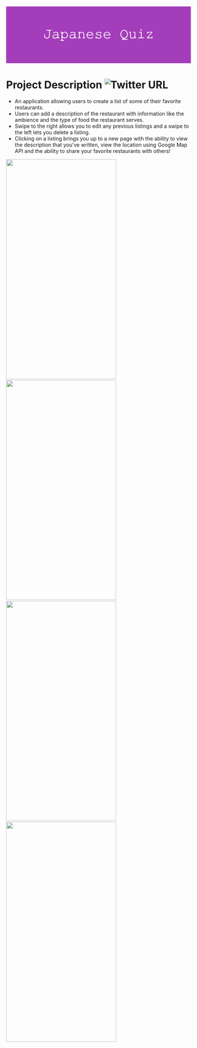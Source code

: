 ![](https://github.com/196Sebastian/japanese-quiz/blob/main/Japanese_Quiz.png) 

# Project Description ![Twitter URL](https://img.shields.io/twitter/url?style=social&url=https%3A%2F%2Ftwitter.com%2F196Sebastian)
- An application allowing users to create a list of some of their favorite restaurants.
- Users can add a description of the restaurant with information like the ambience and the type of food the restaurant serves. 
- Swipe to the right allows you to edit any previous listings and a swipe to the left lets you delete a listing.
- Clicking on a listing brings you up to a new page with the ability to view the description that you've written, view the location 
using Google Map API and the ability to share your favorite restaurants with others!

<img src="https://user-images.githubusercontent.com/87108242/152809125-5cec312a-dea2-4338-98b6-f30bafb41523.PNG" width="300" height="600"><img src="https://user-images.githubusercontent.com/87108242/152809129-f7c451ef-5c7f-4124-ad3d-8e7f4f0a3de5.PNG" width="300" height="600">
<img src="https://user-images.githubusercontent.com/87108242/152809131-e4c2fff6-68f7-4951-b502-b44f1fb2e1ef.PNG" width="300" height="600"><img src="https://user-images.githubusercontent.com/87108242/152809132-33baffff-13eb-4602-abb7-a7d3237bfb44.PNG" width="300" height="600">
